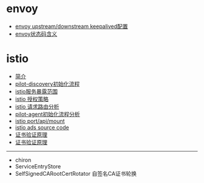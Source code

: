 # envoy

- [envoy upstream/downstream keepalived配置](keepalived.md)
- [envoy状态码含义](response-flags.md)

# istio

- [简介](Introduction.md)
- [pilot-discovery初始化流程](pilot-discovery初始化流程.md)
- [istio服务暴露范围](export-to.md)
- [istio 授权策略](istio授权策略.md)
- [istio 请求路由分析](isto-iptables.md)
- [pilot-agent初始化流程分析](pilot-agent-source-code.md)
- [istio port/api/mount](port-api-mount.md)
- [istio ads source code ](stream-aggregated-resources.md)
- [证书验证原理](证书验证原理.md)
- [证书验证原理](mcp-design.md)


---

- chiron
- ServiceEntryStore
- SelfSignedCARootCertRotator 自签名CA证书轮换
